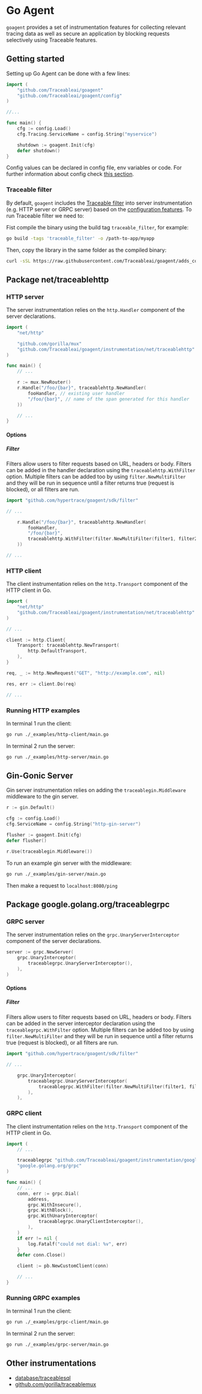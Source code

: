 # Go Agent

`goagent` provides a set of instrumentation features for collecting relevant tracing data as well as secure an application by blocking requests selectively using Traceable features.

## Getting started

Setting up Go Agent can be done with a few lines:

```go
import (
    "github.com/Traceableai/goagent"
    "github.com/Traceableai/goagent/config"
)

//...

func main() {
    cfg := config.Load()
    cfg.Tracing.ServiceName = config.String("myservice")

    shutdown := goagent.Init(cfg)
    defer shutdown()
}
```

Config values can be declared in config file, env variables or code. For further information about config check [this section](config/README.md).

### Traceable filter

By default, `goagent` includes the [Traceable filter](./filter/traceable) into server instrumentation (e.g. HTTP server or GRPC server)
based on the [configuration features](https://github.com/Traceableai/agent-config/blob/main/proto/ai/traceable/agent/config/v1/config.proto#L29).
To run Traceable filter we need to:

Fist compile the binary using the build tag `traceable_filter`, for example:

```bash
go build -tags 'traceable_filter' -o /path-to-app/myapp
```

Then, copy the library in the same folder as the compiled binary:

```bash
curl -sSL https://raw.githubusercontent.com/Traceableai/goagent/adds_copy_library_script/filter/traceable/copy-library.sh | bash -s -- ./path/to/my-app
```

## Package net/traceablehttp

### HTTP server

The server instrumentation relies on the `http.Handler` component of the server declarations.

```go
import (
    "net/http"

    "github.com/gorilla/mux"
    "github.com/Traceableai/goagent/instrumentation/net/traceablehttp"
)

func main() {
    // ...

    r := mux.NewRouter()
    r.Handle("/foo/{bar}", traceablehttp.NewHandler(
        fooHandler, // existing user handler
        "/foo/{bar}", // name of the span generated for this handler
    ))

    // ...
}
```

#### Options

##### Filter

Filters allow users to filter requests based on URL, headers or body. Filters can be added in the handler declaration using the `traceablehttp.WithFilter` option. Multiple filters can be added too by using `filter.NewMultiFilter` and they will be run in sequence until a filter returns true (request is blocked), or all filters are run.

```go
import "github.com/hypertrace/goagent/sdk/filter"

// ...

    r.Handle("/foo/{bar}", traceablehttp.NewHandler(
        fooHandler,
        "/foo/{bar}",
        traceablehttp.WithFilter(filter.NewMultiFilter(filter1, filter2)),
    ))

// ...

````

### HTTP client

The client instrumentation relies on the `http.Transport` component of the HTTP client in Go.

```go
import (
    "net/http"
    "github.com/Traceableai/goagent/instrumentation/net/traceablehttp"
)

// ...

client := http.Client{
    Transport: traceablehttp.NewTransport(
        http.DefaultTransport,
    ),
}

req, _ := http.NewRequest("GET", "http://example.com", nil)

res, err := client.Do(req)

// ...
```

### Running HTTP examples

In terminal 1 run the client:

```bash
go run ./_examples/http-client/main.go
```

In terminal 2 run the server:

```bash
go run ./_examples/http-server/main.go
```

## Gin-Gonic Server

Gin server instrumentation relies on adding the `traceablegin.Middleware` middleware to the gin server.

```go
r := gin.Default()

cfg := config.Load()
cfg.ServiceName = config.String("http-gin-server")

flusher := goagent.Init(cfg)
defer flusher()

r.Use(traceablegin.Middleware())
```

To run an example gin server with the middleware:

```bash
go run ./_examples/gin-server/main.go
```

Then make a request to `localhost:8080/ping`

## Package google.golang.org/traceablegrpc

### GRPC server

The server instrumentation relies on the `grpc.UnaryServerInterceptor` component of the server declarations.

```go
server := grpc.NewServer(
    grpc.UnaryInterceptor(
        traceablegrpc.UnaryServerInterceptor(),
    ),
)
```

#### Options

##### Filter

Filters allow users to filter requests based on URL, headers or body. Filters can be added in the server interceptor declaration using the `traceablegrpc.WithFilter` option. Multiple filters can be added too by using `filter.NewMultiFilter` and they will be run in sequence until a filter returns true (request is blocked), or all filters are run.

```go
import "github.com/hypertrace/goagent/sdk/filter"

// ...

    grpc.UnaryInterceptor(
        traceablegrpc.UnaryServerInterceptor(
            traceablegrpc.WithFilter(filter.NewMultiFilter(filter1, filter2))
        ),
    ),
````

### GRPC client

The client instrumentation relies on the `http.Transport` component of the HTTP client in Go.

```go
import (
    // ...

    traceablegrpc "github.com/Traceableai/goagent/instrumentation/google.golang.org/traceablegrpc"
    "google.golang.org/grpc"
)

func main() {
    // ...
    conn, err := grpc.Dial(
        address,
        grpc.WithInsecure(),
        grpc.WithBlock(),
        grpc.WithUnaryInterceptor(
            traceablegrpc.UnaryClientInterceptor(),
        ),
    )
    if err != nil {
        log.Fatalf("could not dial: %v", err)
    }
    defer conn.Close()

    client := pb.NewCustomClient(conn)

    // ...
}
```

### Running GRPC examples

In terminal 1 run the client:

```bash
go run ./_examples/grpc-client/main.go
```

In terminal 2 run the server:

```bash
go run ./_examples/grpc-server/main.go
```

## Other instrumentations

- [database/traceablesql](instrumentation/database/traceablesql)
- [github.com/gorilla/traceablemux](instrumentation/github.com/gorilla/traceablemux)
